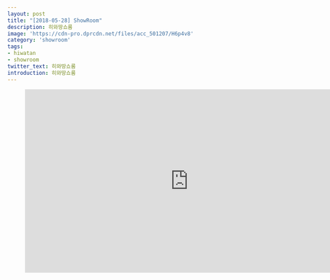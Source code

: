 ```yaml
---
layout: post
title: "[2018-05-28] ShowRoom"
description: 히와땅쇼룸
image: 'https://cdn-pro.dprcdn.net/files/acc_501207/H6p4v8'
category: 'showroom'
tags:
- hiwatan
- showroom
twitter_text: 히와땅쇼룸
introduction: 히와땅쇼룸
---
```

<figure class="video_container">
<iframe width="740" height="416" src="https://serviceapi.nmv.naver.com/flash/convertIframeTag.nhn?vid=A5443B268097A418E69DED51FD7A4A9AC4E9&outKey=V12479a08021c1d753151675b389fa5c322eda3e5d9476e8640b8675b389fa5c322ed" frameborder="no" scrolling="no" webkitallowfullscreen mozallowfullscreen allowfullscreen></iframe>
</figure>
